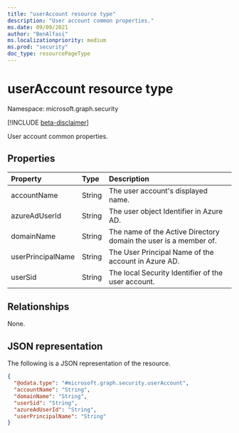 ```yaml
---
title: "userAccount resource type"
description: "User account common properties."
ms.date: 09/09/2021
author: "BenAlfasi"
ms.localizationpriority: medium
ms.prod: "security"
doc_type: resourcePageType
---
```


# userAccount resource type

Namespace: microsoft.graph.security

[!INCLUDE [beta-disclaimer](../../includes/beta-disclaimer.md)]

User account common properties.

## Properties
|Property|Type|Description|
|:---|:---|:---|
|accountName|String|The user account's displayed name.|
|azureAdUserId|String|The user object Identifier in Azure AD.|
|domainName|String|The name of the Active Directory domain the user is a member of.|
|userPrincipalName|String|The User Principal Name of the account in Azure AD.|
|userSid|String|The local Security Identifier of the user account.|

## Relationships
None.

## JSON representation
The following is a JSON representation of the resource.
<!-- {
  "blockType": "resource",
  "@odata.type": "microsoft.graph.security.userAccount"
}
-->
``` json
{
  "@odata.type": "#microsoft.graph.security.userAccount",
  "accountName": "String",
  "domainName": "String",
  "userSid": "String",
  "azureAdUserId": "String",
  "userPrincipalName": "String"
}
```